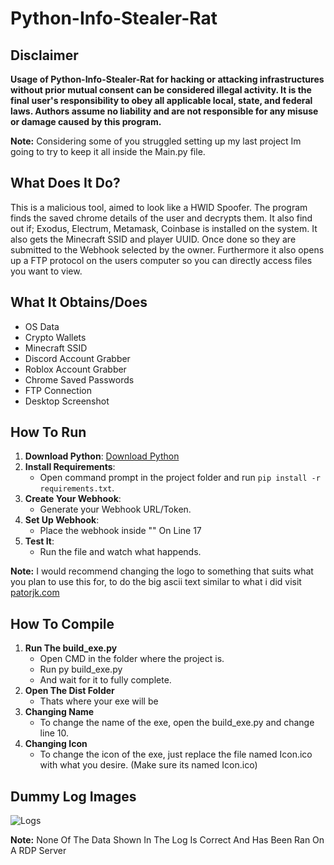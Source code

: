 # Python-Info-Stealer-Rat

## Disclaimer
**Usage of Python-Info-Stealer-Rat for hacking or attacking infrastructures without prior mutual consent can be considered illegal activity. It is the final user's responsibility to obey all applicable local, state, and federal laws. Authors assume no liability and are not responsible for any misuse or damage caused by this program.**

**Note:** Considering some of you struggled setting up  my last project Im going to try to keep it all inside the Main.py file.

## What Does It Do?
This is a malicious tool, aimed to look like a HWID Spoofer. The program finds the saved chrome details of the user and decrypts them. It also find out if; Exodus, Electrum, Metamask, Coinbase is installed on the system. It also gets the Minecraft SSID and player UUID. Once done so they are submitted to the Webhook selected by the owner. Furthermore it also opens up a FTP protocol on the users computer so you can directly access files you want to view.

## What It Obtains/Does
- OS Data
- Crypto Wallets
- Minecraft SSID
- Discord Account Grabber
- Roblox Account Grabber
- Chrome Saved Passwords
- FTP Connection
- Desktop Screenshot

## How To Run

1. **Download Python**: [Download Python](https://www.python.org/downloads/release/python-31012/)
2. **Install Requirements**:
    - Open command prompt in the project folder and run `pip install -r requirements.txt`.
3. **Create Your Webhook**:
    - Generate your Webhook URL/Token.
4. **Set Up Webhook**:
    - Place the webhook inside "" On Line 17
5. **Test It**:
    - Run the file and watch what happends.

**Note:** I would recommend changing the logo to something that suits what you plan to use this for, 
          to do the big ascii text similar to what i did visit [patorjk.com](https://patorjk.com/software/taag/#p=display&f=Graffiti&t=Spin)

## How To Compile

1. **Run The build_exe.py** 
    - Open CMD in the folder where the project is.
    - Run py build_exe.py
    - And wait for it to fully complete.
2. **Open The Dist Folder**
    - Thats where your exe will be
3. **Changing Name**
    - To change the name of the exe, open the build_exe.py and change line 10.
4. **Changing Icon**
    - To change the icon of the exe, just replace the file named Icon.ico with what you desire. (Make sure its named Icon.ico)

## Dummy Log Images<br>

![Logs](https://i.imgur.com/STJnGu1.png)

**Note:** None Of The Data Shown In The Log Is Correct And Has Been Ran On A RDP Server
